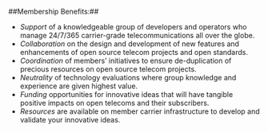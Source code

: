 ##Membership Benefits:##

* *Support* of a knowledgeable group of developers and operators who manage 24/7/365 carrier-grade telecommunications all over the globe.
* *Collaboration* on the design and development of new features and enhancements of open source telecom projects and open standards. 
* *Coordination* of members’ initiatives to ensure de-duplication of precious resources on open source telecom projects.
* *Neutrality* of technology evaluations where group knowledge and experience are given highest value.
* *Funding* opportunities for innovative ideas that will have tangible positive impacts on open telecoms and their subscribers. 
* *Resources* are available on member carrier infrastructure to develop and validate your innovative ideas.
